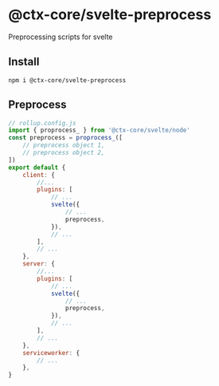 # @ctx-core/svelte-preprocess

Preprocessing scripts for svelte

## Install

```shell
npm i @ctx-core/svelte-preprocess
```

## Preprocess

```javascript
// rollup.config.js
import { proprocess_ } from '@ctx-core/svelte/node'
const preprocess = proprocess_([
	// preprocess object 1,
	// preprocess object 2,
])
export default {
	client: {
		//...
		plugins: [
			// ...
			svelte({
				// ...
				preprocess,
			}),
			// ...
		],
		// ...
	},
	server: {
		//...
		plugins: [
			// ...
			svelte({
				// ...
				preprocess,
			}),
			// ...
		],
		// ...
	},
	serviceworker: {
		// ...
	},
}
```
